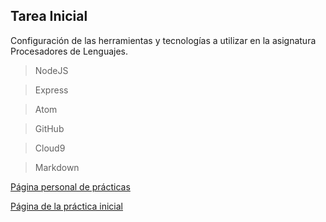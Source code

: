 ## Tarea Inicial

Configuración de las herramientas y tecnologías a utilizar en la asignatura Procesadores de Lenguajes.

> NodeJS

> Express

> Atom

> GitHub

> Cloud9

> Markdown

[Página personal de prácticas](http://alu4543.github.io/)

[Página de la práctica inicial](http://alu4543.github.io/PL/Iniciales/)
